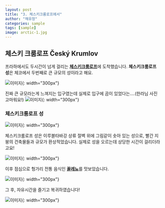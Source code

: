 ```yaml
---
layout: post
title: "3. 체스키크룸로프에서"
author: "채유정"
categories: sample
tags: [sample]
image: arctic-1.jpg
---
```


## 체스키 크룸로프 Český Krumlov

프라하에서도 두시간이 넘게 걸리는 [**체스키크룸로프**]()에 도착했습니다. **체스키크룸로프 성**은 체코에서 두번째로 큰 규모의 성이라고 해요.

![이미지](/assets/img/buda-2.jpg "체스키크룸로프"){: width="300px"}

진짜 큰 규모라는게 느껴지는 입구였는데 실제로 입구에 곰이 있었다는....(한라님 사진 고마워요!)
![이미지](/assets/img/buda-2.jpg "곰"){: width="300px"}

### 체스키크룸로프 성

![이미지](/assets/img/buda-2.jpg "성"){: width="300px"}

체스키크룸로프 성은 이루블타바강 상류 절벽 위에 그림같이 솟아 있는 성으로, 빨간 지붕의 건축물들과 규모가 환상적었습니다. 실제로 성을 오르는데 상당한 시간이 걸리더라고요!

![이미지](/assets/img/buda-2.jpg "성풍경"){: width="300px"}

이후 점심으로 헝가리 전통 음식인 [**꼴레뇨**](https://y2ll5wxxx.github.io/cz-qggole)를 맛보았습니다.

![이미지](/assets/img/buda-2.jpg "식사사진"){: width="300px"}

그 후, 자유시간을 즐기고 복귀하였습니다!

![이미지](/assets/img/buda-2.jpg "자유시간"){: width="300px"}
